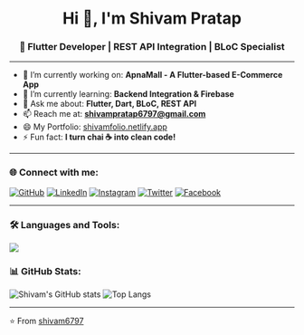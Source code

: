 <h1 align="center">Hi 👋, I'm Shivam Pratap</h1>
<h3 align="center">🚀 Flutter Developer | REST API Integration | BLoC Specialist</h3>

---

- 🔭 I’m currently working on: **ApnaMall - A Flutter-based E-Commerce App**
- 🌱 I’m currently learning: **Backend Integration & Firebase**
- 💬 Ask me about: **Flutter, Dart, BLoC, REST API**
- 📫 Reach me at: **shivampratap6797@gmail.com**
- 😄 My Portfolio: [shivamfolio.netlify.app](https://shivamportfolio67.netlify.app/)
- ⚡ Fun fact: **I turn chai ☕ into clean code!**

---

### 🌐 Connect with me:

[![GitHub](https://img.shields.io/badge/GitHub-100000?style=for-the-badge&logo=github&logoColor=white)](https://github.com/shivam6797)
[![LinkedIn](https://img.shields.io/badge/LinkedIn-0A66C2?style=for-the-badge&logo=linkedin&logoColor=white)](https://linkedin.com/in/shivamsinghflutter)
[![Instagram](https://img.shields.io/badge/Instagram-E4405F?style=for-the-badge&logo=instagram&logoColor=white)](https://instagram.com/your_instagram)
[![Twitter](https://img.shields.io/badge/Twitter-1DA1F2?style=for-the-badge&logo=twitter&logoColor=white)](https://twitter.com/your_twitter)
[![Facebook](https://img.shields.io/badge/Facebook-1877F2?style=for-the-badge&logo=facebook&logoColor=white)](https://facebook.com/your_facebook)

---

### 🛠️ Languages and Tools:

<p align="Start">
  <a href="https://skillicons.dev">
    <img src="https://skillicons.dev/icons?i=flutter,dart,firebase,mongodb,git,github,postman,vscode" />
  </a>
</p>

### 📊 GitHub Stats:

![Shivam's GitHub stats](https://github-readme-stats.vercel.app/api?username=shivam6797&show_icons=true&theme=radical&title_color=ffffff)
![Top Langs](https://github-readme-stats.vercel.app/api/top-langs/?username=shivam6797&layout=compact&theme=radical&title_color=ffffff)

---

⭐️ From [shivam6797](https://github.com/shivam6797)
